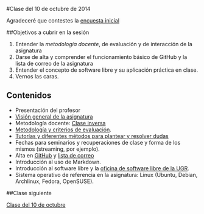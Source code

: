 #Clase del 10 de octubre de 2014

Agradeceré que contestes la [encuesta inicial](https://docs.google.com/forms/d/1VerEzvozVeaVeZbsvP-g2zfiQMNbTcVPh7ZfSZL5fP4/viewform)

##Objetivos a cubrir en la sesión

1. Entender la *metodología docente*, de evaluación y de interacción de la asignatura
2. Darse de alta y comprender el funcionamiento básico de GitHub y la lista de correo de la asignatura
2. Entender el concepto de software libre y su aplicación práctica en clase.
1. Vernos las caras.

## Contenidos 
* Presentación del profesor
* [Visión general de la asignatura](http://unicms-testing.terragiro.es/mo_ing_informatica/pages/info_academica/guias/201415/1semestre/cloud-computing-fundamentos-e-infraestructuras/!)
* Metodología docente: [Clase inversa](http://www.tecnologiasparalaeducacion.es/la-clase-inversa-flip-classroom-tecnologias/)
* [Metodología y criterios de evaluación](../Metodología_y_criterios_de_evaluación.md).
* [Tutorías y diferentes métodos para plantear y resolver dudas](https://github.com/JJ/CloudComputing/issues)
* Fechas para seminarios y recuperaciones de clase y forma de los mismos (streaming, por ejemplo).
* Alta en [GitHub](http://github.com) y [lista de correo](http://groups.google.com/d/forum/cc-ugr-2014)
* Introducción al uso de Markdown.
* Introducción al software libre y la [oficina de software libre de la UGR](http://osl.ugr.es).
* Sistema operativo de referencia en la asignatura: Linux (Ubuntu, Debian, Archlinux, Fedora, OpenSUSE).

##Clase siguiente

[Clase del 10 de octubre](2.md)
